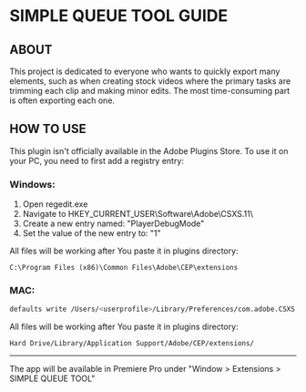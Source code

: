 # SIMPLE QUEUE TOOL GUIDE
## ABOUT
This project is dedicated to everyone who wants to quickly export many elements, such as when creating stock videos where the primary tasks are trimming each clip and making minor edits. The most time-consuming part is often exporting each one.

## HOW TO USE

This plugin isn't officially available in the Adobe Plugins Store. To use it on your PC, you need to first add a registry entry:
### Windows:
1) Open regedit.exe
2) Navigate to HKEY_CURRENT_USER\Software\Adobe\CSXS.11\
3) Create a new entry named: "PlayerDebugMode" 
4) Set the value of the new entry to: "1"

All files will be working after You paste it in plugins directory:
```
C:\Program Files (x86)\Common Files\Adobe\CEP\extensions
```
### MAC:
```sh
defaults write /Users/<userprofile>/Library/Preferences/com.adobe.CSXS.11.plist PlayerDebugMode 1
```
All files will be working after You paste it in plugins directory:
```
Hard Drive/Library/Application Support/Adobe/CEP/extensions/
```
---

The app will be available in Premiere Pro under "Window > Extensions > SIMPLE QUEUE TOOL"